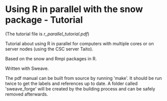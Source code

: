 Using R in parallel with the snow package - Tutorial
====================================================



(The tutorial file is *r_parallel_tutorial.pdf*)

Tutorial about using R in parallel for computers with multiple cores or 
on server nodes (using the CSC server Taito).

Based on the snow and Rmpi packages in R.

Written with Sweave.

The pdf manual can be built from source by running 'make'. It should be run 
twice to get the labels and references up to date. A folder called
'sweave_forge' will be created by the building process and can be safely 
removed afterwards.
